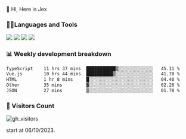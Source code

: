  👋 Hi, Here is Jex

 

### 🧑‍💻Languages and Tools

<code><a href="https://react.dev"><img src="https://api.iconify.design/logos:react.svg" /></a></code>
<code><a href="https://github.com/vuejs/core"><img src="https://api.iconify.design/logos:vue.svg" /></a></code> 
<code><a href="https://github.com/microsoft/TypeScript"><img src="https://api.iconify.design/logos:typescript-icon.svg" /></a></code>
<code><a href="https://threejs.org/"><img src="https://api.iconify.design/logos:threejs.svg" /></a></code>

### 📊 Weekly development breakdown

<!--START_SECTION:waka-->

```txt
TypeScript    11 hrs 37 mins  ███████████▒░░░░░░░░░░░░░   45.11 %
Vue.js        10 hrs 44 mins  ██████████▒░░░░░░░░░░░░░░   41.70 %
HTML          1 hr 8 mins     █░░░░░░░░░░░░░░░░░░░░░░░░   04.40 %
Other         35 mins         ▓░░░░░░░░░░░░░░░░░░░░░░░░   02.26 %
JSON          27 mins         ▒░░░░░░░░░░░░░░░░░░░░░░░░   01.78 %
```

<!--END_SECTION:waka-->


### 👀 Visitors Count

![gh_visitors](https://profile-counter.glitch.me/jexlau/count.svg)

start at 06/10/2023.
